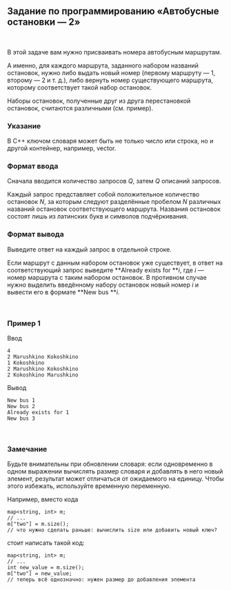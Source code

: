 Задание по программированию «Автобусные остановки — 2»
------------------------------------------------------

 

В этой задаче вам нужно присваивать номера автобусным маршрутам.

А именно, для каждого маршрута, заданного набором названий остановок, нужно либо
выдать новый номер (первому маршруту — 1, второму — 2 и т. д.), либо вернуть
номер существующего маршрута, которому соответствует такой набор остановок.

Наборы остановок, полученные друг из друга перестановкой остановок, считаются
различными (см. пример).

### Указание

В C++ ключом словаря может быть не только число или строка, но и другой
контейнер, например, vector.

### Формат ввода

Сначала вводится количество запросов *Q*, затем *Q* описаний запросов.

Каждый запрос представляет собой положительное количество остановок *N*, за
которым следуют разделённые пробелом *N* различных названий остановок
соответствующего маршрута. Названия остановок состоят лишь из латинских букв и
символов подчёркивания.

### Формат вывода

Выведите ответ на каждый запрос в отдельной строке.

Если маршрут с данным набором остановок уже существует, в ответ на
соответствующий запрос выведите **Already exists for ***i*, где *i* — номер
маршрута с таким набором остановок. В противном случае нужно выделить введённому
набору остановок новый номер *i* и вывести его в формате **New bus ***i*.

 

### Пример 1

Ввод

~~~~~~~~~~~~~~~~~~~~~~~~~~~~~~~~~~~~~~~~~~~~~~~~~~~~~~~~~~~~~~~~~~~~~~~~~~~~~~~~
4
2 Marushkino Kokoshkino
1 Kokoshkino
2 Marushkino Kokoshkino
2 Kokoshkino Marushkino
~~~~~~~~~~~~~~~~~~~~~~~~~~~~~~~~~~~~~~~~~~~~~~~~~~~~~~~~~~~~~~~~~~~~~~~~~~~~~~~~

Вывод

~~~~~~~~~~~~~~~~~~~~~~~~~~~~~~~~~~~~~~~~~~~~~~~~~~~~~~~~~~~~~~~~~~~~~~~~~~~~~~~~
New bus 1
New bus 2
Already exists for 1
New bus 3
~~~~~~~~~~~~~~~~~~~~~~~~~~~~~~~~~~~~~~~~~~~~~~~~~~~~~~~~~~~~~~~~~~~~~~~~~~~~~~~~

 

### Замечание

Будьте внимательны при обновлении словаря: если одновременно в одном выражении
вычислять размер словаря и добавлять в него новый элемент, результат может
отличаться от ожидаемого на единицу. Чтобы этого избежать, используйте временную
переменную.

Например, вместо кода

~~~~~~~~~~~~~~~~~~~~~~~~~~~~~~~~~~~~~~~~~~~~~~~~~~~~~~~~~~~~~~~~~~~~~~~~~~~~~~~~
map<string, int> m;
// ...
m["two"] = m.size();
// что нужно сделать раньше: вычислить size или добавить новый ключ?
~~~~~~~~~~~~~~~~~~~~~~~~~~~~~~~~~~~~~~~~~~~~~~~~~~~~~~~~~~~~~~~~~~~~~~~~~~~~~~~~

стоит написать такой код:

~~~~~~~~~~~~~~~~~~~~~~~~~~~~~~~~~~~~~~~~~~~~~~~~~~~~~~~~~~~~~~~~~~~~~~~~~~~~~~~~
map<string, int> m;
// ...
int new_value = m.size();
m["two"] = new_value;
// теперь всё однозначно: нужен размер до добавления элемента
~~~~~~~~~~~~~~~~~~~~~~~~~~~~~~~~~~~~~~~~~~~~~~~~~~~~~~~~~~~~~~~~~~~~~~~~~~~~~~~~
